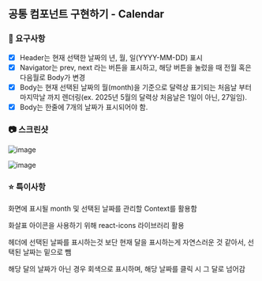 ## 공통 컴포넌트 구현하기 - Calendar

### 🎯 요구사항
- [x] Header는 현재 선택한 날짜의 년, 월, 일(YYYY-MM-DD) 표시
- [x] Navigator는 prev, next 라는 버튼을 표시하고, 해당 버튼을 눌렀을 때 전월 혹은 다음월로 Body가 변경
- [x] Body는 현재 선택된 날짜의 월(month)을 기준으로 달력상 표기되는 처음날 부터 마지막날 까지 렌더링(ex. 2025년 5월의 달력상 처음날은 1일이 아닌, 27일임).
- [x] Body는 한줄에 7개의 날짜가 표시되어야 함.

### 📷 스크린샷

![image](https://github.com/user-attachments/assets/036dce16-fb96-4eaf-a6d2-9214c0aae443)


![image](https://github.com/user-attachments/assets/9cc916d2-c13c-4a61-8e16-feb08c31fc69)


### ⭐ 특이사항

화면에 표시될 month 및 선택된 날짜를 관리할 Context를 활용함

화살표 아이콘을 사용하기 위해 react-icons 라이브러리 활용

헤더에 선택된 날짜를 표시하는것 보단 현재 달을 표시하는게 자연스러운 것 같아서, 선택된 날짜는 밑으로 뺌

해당 달의 날짜가 아닌 경우 회색으로 표시하며, 해당 날짜를 클릭 시 그 달로 넘어감
